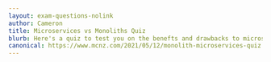 ```yaml
---
layout: exam-questions-nolink
author: Cameron
title: Microservices vs Monoliths Quiz
blurb: Here's a quiz to test you on the benefts and drawbacks to microservices.
canonical: https://www.mcnz.com/2021/05/12/monolith-microservices-quiz.html
---
```


<script>
var exam = null;
var questionNumber = 0;

window.addEventListener('load', function () {

 var questionBank = localStorage.getItem("questions");
 //console.log("The size is: " + questionBank.length);
 questionBank = JSON.parse(questionBank);
 questionBank = questionBank.slice(86,101);
 
 try {
  exam = new Exam(questionBank);
  //console.log("Exam created without parsing the exam!");
 }
 catch(err) {
   console.log("Error creating exam! " + err.message);
 }

 displayQuestion(questionNumber);
 initializeQuestionJumper();
 
});
</script>
